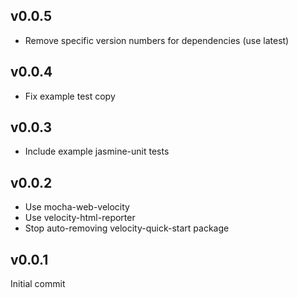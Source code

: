 ## v0.0.5

* Remove specific version numbers for dependencies (use latest)


## v0.0.4

* Fix example test copy


## v0.0.3

* Include example jasmine-unit tests


## v0.0.2

* Use mocha-web-velocity
* Use velocity-html-reporter
* Stop auto-removing velocity-quick-start package


## v0.0.1

Initial commit
